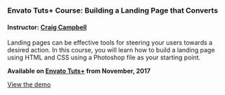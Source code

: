 ### Envato Tuts+ Course: Building a Landing Page that Converts
#### Instructor: [Craig Campbell](https://tutsplus.com/authors/craig-campbell)

Landing pages can be effective tools for steering your users towards a desired action. In this course, you will learn how to build a landing page using HTML and CSS using a Photoshop file as your starting point.

**Available on [Envato Tuts+](https://tutsplus.com/courses) from November, 2017**

[View the demo](http://tutsplus.github.io/building-a-landing-page-that-converts/site017/index.html)